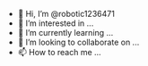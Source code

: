 - 👋 Hi, I’m @robotic1236471
- 👀 I’m interested in ...
- 🌱 I’m currently learning ...
- 💞️ I’m looking to collaborate on ...
- 📫 How to reach me ...

<!---
robotic1236471/robotic1236471 is a ✨ special ✨ repository because its `README.md` (this file) appears on your GitHub profile.
You can click the Preview link to take a look at your changes.
hi
where is the link
-
-->
